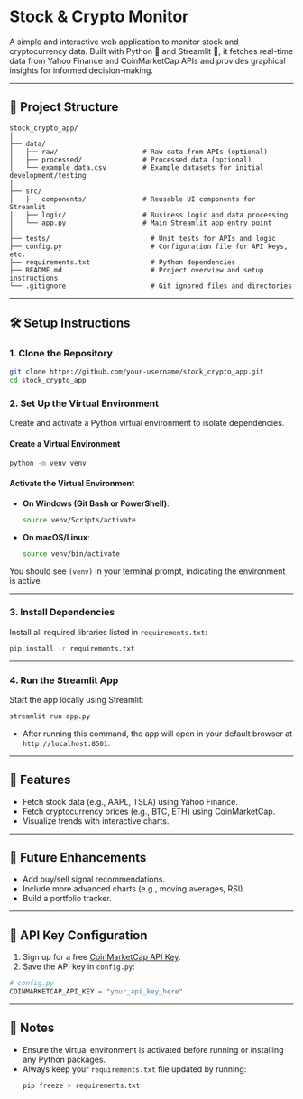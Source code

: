 # Stock & Crypto Monitor

A simple and interactive web application to monitor stock and cryptocurrency data. Built with Python 🐍 and Streamlit 🎈, it fetches real-time data from Yahoo Finance and CoinMarketCap APIs and provides graphical insights for informed decision-making.

---

## 📂 Project Structure

```plaintext
stock_crypto_app/
│
├── data/
│   ├── raw/                     # Raw data from APIs (optional)
│   ├── processed/               # Processed data (optional)
│   └── example_data.csv         # Example datasets for initial development/testing
│
├── src/
│   ├── components/              # Reusable UI components for Streamlit
│   ├── logic/                   # Business logic and data processing
│   └── app.py                   # Main Streamlit app entry point
│
├── tests/                         # Unit tests for APIs and logic
├── config.py                      # Configuration file for API keys, etc.
├── requirements.txt               # Python dependencies
├── README.md                      # Project overview and setup instructions
└── .gitignore                     # Git ignored files and directories
```

---

## 🛠️ Setup Instructions

### **1. Clone the Repository**

```bash
git clone https://github.com/your-username/stock_crypto_app.git
cd stock_crypto_app
```

### **2. Set Up the Virtual Environment**

Create and activate a Python virtual environment to isolate dependencies.

#### Create a Virtual Environment

```bash
python -m venv venv
```

#### Activate the Virtual Environment

- **On Windows (Git Bash or PowerShell)**:
  ```bash
  source venv/Scripts/activate
  ```
- **On macOS/Linux**:
  ```bash
  source venv/bin/activate
  ```

You should see `(venv)` in your terminal prompt, indicating the environment is active.

---

### **3. Install Dependencies**

Install all required libraries listed in `requirements.txt`:

```bash
pip install -r requirements.txt
```

---

### **4. Run the Streamlit App**

Start the app locally using Streamlit:

```bash
streamlit run app.py
```

- After running this command, the app will open in your default browser at `http://localhost:8501`.

---

## 🧩 Features

- Fetch stock data (e.g., AAPL, TSLA) using Yahoo Finance.
- Fetch cryptocurrency prices (e.g., BTC, ETH) using CoinMarketCap.
- Visualize trends with interactive charts.

---

## 🚀 Future Enhancements

- Add buy/sell signal recommendations.
- Include more advanced charts (e.g., moving averages, RSI).
- Build a portfolio tracker.

---

## 🔑 API Key Configuration

1. Sign up for a free [CoinMarketCap API Key](https://coinmarketcap.com/api/).
2. Save the API key in `config.py`:

```python
# config.py
COINMARKETCAP_API_KEY = "your_api_key_here"
```

---

## 📝 Notes

- Ensure the virtual environment is activated before running or installing any Python packages.
- Always keep your `requirements.txt` file updated by running:
  ```bash
  pip freeze > requirements.txt

  ```
